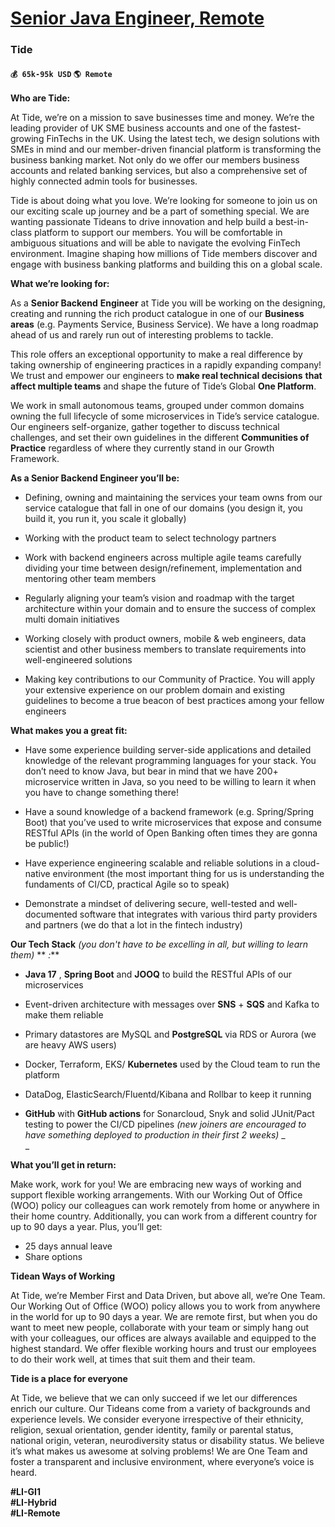 # [Senior Java Engineer, Remote](https://www.remotewlb.com/apply/senior-java-engineer-remote-34203)  
### Tide  
#### `💰 65k-95k USD` `🌎 Remote`  

**Who are Tide:**

At Tide, we’re on a mission to save businesses time and money. We’re the leading provider of UK SME business accounts and one of the fastest-growing FinTechs in the UK. Using the latest tech, we design solutions with SMEs in mind and our member-driven financial platform is transforming the business banking market. Not only do we offer our members business accounts and related banking services, but also a comprehensive set of highly connected admin tools for businesses.

Tide is about doing what you love. We’re looking for someone to join us on our exciting scale up journey and be a part of something special. We are wanting passionate Tideans to drive innovation and help build a best-in-class platform to support our members. You will be comfortable in ambiguous situations and will be able to navigate the evolving FinTech environment. Imagine shaping how millions of Tide members discover and engage with business banking platforms and building this on a global scale.

**What we’re looking for:**

As a **Senior Backend** **Engineer** at Tide you will be working on the designing, creating and running the rich product catalogue in one of our **Business** **areas** (e.g. Payments Service, Business Service). We have a long roadmap ahead of us and rarely run out of interesting problems to tackle.

This role offers an exceptional opportunity to make a real difference by taking ownership of engineering practices in a rapidly expanding company! We trust and empower our engineers to **make real technical decisions** **that affect multiple teams** and shape the future of Tide’s Global **One Platform**.

We work in small autonomous teams, grouped under common domains owning the full lifecycle of some microservices in Tide’s service catalogue. Our engineers self-organize, gather together to discuss technical challenges, and set their own guidelines in the different **Communities of Practice** regardless of where they currently stand in our Growth Framework.

**As a Senior Backend Engineer you’ll be:**

  * Defining, owning and maintaining the services your team owns from our service catalogue that fall in one of our domains (you design it, you build it, you run it, you scale it globally)  

  * Working with the product team to select technology partners  

  * Work with backend engineers across multiple agile teams carefully dividing your time between design/refinement, implementation and mentoring other team members  

  * Regularly aligning your team’s vision and roadmap with the target architecture within your domain and to ensure the success of complex multi domain initiatives  

  * Working closely with product owners, mobile & web engineers, data scientist and other business members to translate requirements into well-engineered solutions  

  * Making key contributions to our Community of Practice. You will apply your extensive experience on our problem domain and existing guidelines to become a true beacon of best practices among your fellow engineers  
  

**What makes you a great fit:**

  * Have some experience building server-side applications and detailed knowledge of the relevant programming languages for your stack. You don’t need to know Java, but bear in mind that we have 200+ microservice written in Java, so you need to be willing to learn it when you have to change something there!  

  * Have a sound knowledge of a backend framework (e.g. Spring/Spring Boot) that you’ve used to write microservices that expose and consume RESTful APIs (in the world of Open Banking often times they are gonna be public!)  

  * Have experience engineering scalable and reliable solutions in a cloud-native environment (the most important thing for us is understanding the fundaments of CI/CD, practical Agile so to speak)  

  * Demonstrate a mindset of delivering secure, well-tested and well-documented software that integrates with various third party providers and partners (we do that a lot in the fintech industry)  

**Our Tech Stack** _(you don't have to be excelling in all, but willing to learn them)_ ** _:_**

  *  **Java 17** , **Spring Boot** and **JOOQ** to build the RESTful APIs of our microservices  

  * Event-driven architecture with messages over **SNS** + **SQS** and Kafka to make them reliable  

  * Primary datastores are MySQL and **PostgreSQL** via RDS or Aurora (we are heavy AWS users)  

  * Docker, Terraform, EKS/ **Kubernetes** used by the Cloud team to run the platform  

  * DataDog, ElasticSearch/Fluentd/Kibana and Rollbar to keep it running  

  *  **GitHub** with **GitHub actions** for Sonarcloud, Snyk and solid JUnit/Pact testing to power the CI/CD pipelines _(new joiners are encouraged to have something deployed to production in their first 2 weeks)_ _  
_

**What you’ll get in return:**

Make work, work for you! We are embracing new ways of working and support flexible working arrangements. With our Working Out of Office (WOO) policy our colleagues can work remotely from home or anywhere in their home country. Additionally, you can work from a different country for up to 90 days a year. Plus, you’ll get:

  * 25 days annual leave
  * Share options

**Tidean Ways of Working**

At Tide, we’re Member First and Data Driven, but above all, we’re One Team. Our Working Out of Office (WOO) policy allows you to work from anywhere in the world for up to 90 days a year. We are remote first, but when you do want to meet new people, collaborate with your team or simply hang out with your colleagues, our offices are always available and equipped to the highest standard. We offer flexible working hours and trust our employees to do their work well, at times that suit them and their team.

**Tide is a place for everyone**

At Tide, we believe that we can only succeed if we let our differences enrich our culture. Our Tideans come from a variety of backgrounds and experience levels. We consider everyone irrespective of their ethnicity, religion, sexual orientation, gender identity, family or parental status, national origin, veteran, neurodiversity status or disability status. We believe it’s what makes us awesome at solving problems! We are One Team and foster a transparent and inclusive environment, where everyone’s voice is heard.

**#LI-GI1**  
**#LI-Hybrid**  
**#LI-Remote**


